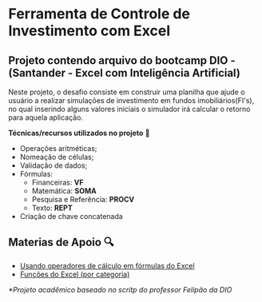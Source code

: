 # Ferramenta de Controle de Investimento com Excel
## Projeto contendo arquivo do bootcamp DIO - (Santander - Excel com Inteligência Artificial)

Neste projeto, o desafio consiste em construir uma planilha que ajude o usuário a realizar simulações de investimento em fundos imobiliários(FI's), no qual inserindo alguns valores iniciais o simulador irá calcular o retorno para aquela aplicação.  

**Técnicas/recursos utilizados no projeto** :wrench:
 - Operações aritméticas;
 - Nomeação de células;
 - Validação de dados;
 - Fórmulas:
   - Financeiras: **VF**
   - Matemática: **SOMA**
   - Pesquisa e Referência: **PROCV**
   - Texto: **REPT**
 - Criação de chave concatenada


## Materias de Apoio :mag:
- [Usando operadores de cálculo em fórmulas do Excel](https://support.microsoft.com/pt-br/office/usando-operadores-de-c%C3%A1lculo-em-f%C3%B3rmulas-do-excel-78be92ad-563c-4d62-b081-ae6da5c2ca69)
- [Funções do Excel (por categoria)](https://support.microsoft.com/pt-br/office/fun%C3%A7%C3%B5es-do-excel-por-categoria-5f91f4e9-7b42-46d2-9bd1-63f26a86c0eb)

_*Projeto acadêmico baseado no scritp do professor Felipão da DIO_ 

